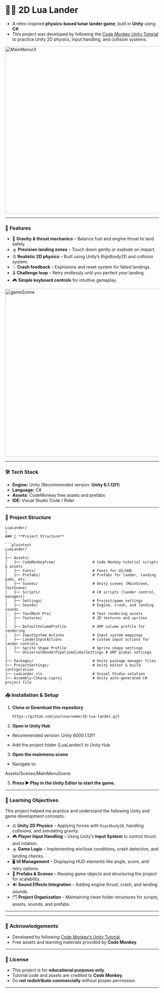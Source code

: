# 🚀🌑 **2D Lua Lander**

+ A retro-inspired **physics-based lunar lander game**, built in **Unity** using **C#**.  
+ This project was developed by following the [Code Monkey Unity Tutorial](https://www.youtube.com/watch?v=9zJjg8i3W3I) to practice Unity 2D physics, input handling, and collision systems.

<img width="984" height="545" alt="MainMenuUI" src="https://github.com/user-attachments/assets/766f47f8-7581-43ce-9a36-d9d03a6c6597" />

---

### 🚀 **Features**

- 🌌 **Gravity & thrust mechanics** – Balance fuel and engine thrust to land safely.  
- 🛸 **Precision landing zones** – Touch down gently or explode on impact.  
- ⚖️ **Realistic 2D physics** – Built using Unity’s Rigidbody2D and collision system.  
- 💥 **Crash feedback** – Explosions and reset system for failed landings.  
- ⏳ **Challenge loop** – Retry endlessly until you perfect your landing.  
- 🎮 **Simple keyboard controls** for intuitive gameplay.  

<img width="1004" height="548" alt="gameScene" src="https://github.com/user-attachments/assets/0b3626f3-915a-4014-b66b-cb78ac392b2e" />

---

### 🛠️ **Tech Stack**

- **Engine:** Unity (Recommended version: **Unity 6.1.12f1**)  
- **Language:** C#  
- **Assets:** CodeMonkey free assets and prefabs  
- **IDE:** Visual Studio Code / Rider  

---

### 📂 **Project Structure**

```plaintext
LuaLander/
│
### 📂 **Project Structure**

```plaintext
LuaLander/
│
├── Assets/
│   ├── CodeMonkeyFree/                 # Code Monkey tutorial scripts & assets
│   ├── Fonts/                          # Fonts for UI/HUD
│   ├── Prefabs/                        # Prefabs for lander, landing pads, etc.
│   ├── Scenes/                         # Unity scenes (MainScene, TestScene)
│   ├── Scripts/                        # C# scripts (lander control, managers)
│   ├── Settings/                       # Project/game settings
│   ├── Sounds/                         # Engine, crash, and landing sounds
│   ├── TextMesh Pro/                   # Text rendering assets
│   ├── Textures/                       # 2D textures and sprites
│   │
│   ├── DefaultVolumeProfile            # URP volume profile for rendering
│   ├── InputSystem_Actions             # Input system mappings
│   ├── LanderInputActions              # Custom input actions for lander controls
│   ├── Sprite Shape Profile            # Sprite shape settings
│   └── UniversalRenderPipelineGlobalSettings # URP global settings
│
├── Packages/                           # Unity package manager files
├── ProjectSettings/                    # Unity editor & build configuration
├── LuaLander.sln                       # Visual Studio solution
├── Assembly-CSharp.csproj              # Unity auto-generated C# project file

```

### 📥 **Installation & Setup**

1. **Clone or Download this repository**  
   ```bash
   https://github.com/yourusername/2d-lua-lander.git
2. **Open in Unity Hub**

+ Recommended version: Unity 6000.1.12f1

 + Add the project folder (LuaLander/) to Unity Hub.

 3. **Open the mainmenu scene**

 + Navigate to:

Assets/Scenes/MainMenuScene

5. **Press ▶ Play in the Unity Editor to start the game.**
---

### 🧠 **Learning Objectives**

This project helped me practice and understand the following Unity and game development concepts:

- ⚖️ **Unity 2D Physics** – Applying forces with `Rigidbody2D`, handling collisions, and simulating gravity.  
- 🎮 **Player Input Handling** – Using Unity’s **Input System** to control thrust and rotation.  
- 🛸 **Game Logic** – Implementing win/lose conditions, crash detection, and landing checks.  
- 🖥️ **UI Management** – Displaying HUD elements like angle, score, and retry options.  
- 🧩 **Prefabs & Scenes** – Reusing game objects and structuring the project for scalability.  
- 🔊 **Sound Effects Integration** – Adding engine thrust, crash, and landing sounds.  
- 🗂️ **Project Organization** – Maintaining clean folder structures for scripts, assets, sounds, and prefabs.   

---

---

### 🙌 **Acknowledgements**
+ Developed by following [Code Monkey’s Unity Tutorial](https://www.youtube.com/watch?v=9zJjg8i3W3I).  
+ Free assets and learning materials provided by **Code Monkey**.  

---

### 📜 **License**
+ This project is for **educational purposes only**.  
+ Tutorial code and assets are credited to **Code Monkey**.  
+ Do **not redistribute commercially** without proper permission.  

---

